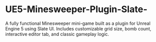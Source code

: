 # UE5-Minesweeper-Plugin-Slate-
A fully functional Minesweeper mini-game built as a plugin for Unreal Engine 5 using Slate UI. Includes customizable grid size, bomb count, interactive editor tab, and classic gameplay logic.
